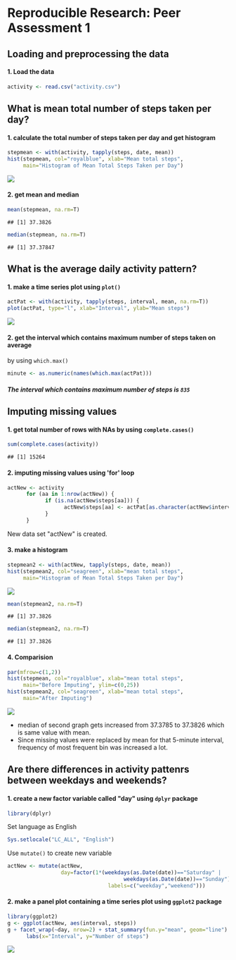 # Reproducible Research: Peer Assessment 1


## Loading and preprocessing the data  

#### 1. Load the data

```r
activity <- read.csv("activity.csv")
```

## What is mean total number of steps taken per day? 

#### 1. calculate the total number of steps taken per day and get histogram

```r
stepmean <- with(activity, tapply(steps, date, mean))
hist(stepmean, col="royalblue", xlab="Mean total steps",
     main="Histogram of Mean Total Steps Taken per Day")
```

![](PA1_template_files/figure-html/unnamed-chunk-2-1.png)<!-- -->

#### 2. get mean and median  

```r
mean(stepmean, na.rm=T)
```

```
## [1] 37.3826
```

```r
median(stepmean, na.rm=T)
```

```
## [1] 37.37847
```


## What is the average daily activity pattern?

#### 1. make a time series plot using `plot()`

```r
actPat <- with(activity, tapply(steps, interval, mean, na.rm=T))
plot(actPat, type="l", xlab="Interval", ylab="Mean steps")
```

![](PA1_template_files/figure-html/unnamed-chunk-4-1.png)<!-- -->

#### 2. get the interval which contains maximum number of steps taken on average
   by using `which.max()`

```r
minute <- as.numeric(names(which.max(actPat)))
```
##### **The interval which contains maximum number of steps is `835`**


## Imputing missing values

#### 1. get total number of rows with NAs by using `complete.cases()`

```r
sum(complete.cases(activity))
```

```
## [1] 15264
```

#### 2. imputing missing values using 'for' loop

```r
actNew <- activity
      for (aa in 1:nrow(actNew)) {
            if (is.na(actNew$steps[aa])) {
                  actNew$steps[aa] <- actPat[as.character(actNew$interval[aa])]
            }
      }
```
New data set "actNew" is created.

#### 3. make a histogram

```r
stepmean2 <- with(actNew, tapply(steps, date, mean))
hist(stepmean2, col="seagreen", xlab="mean total steps",
     main="Histogram of Mean Total Steps Taken per Day")
```

![](PA1_template_files/figure-html/unnamed-chunk-8-1.png)<!-- -->

```r
mean(stepmean2, na.rm=T)
```

```
## [1] 37.3826
```

```r
median(stepmean2, na.rm=T)
```

```
## [1] 37.3826
```

#### 4. Comparision

```r
par(mfrow=c(1,2))
hist(stepmean, col="royalblue", xlab="mean total steps",
     main="Before Imputing", ylim=c(0,25))
hist(stepmean2, col="seagreen", xlab="mean total steps",
     main="After Imputing")
```

![](PA1_template_files/figure-html/unnamed-chunk-9-1.png)<!-- -->

- median of second graph gets increased from 37.3785 to 37.3826 which is same
value with mean.
- Since missing values were replaced by mean for that 5-minute interval,
frequency of most frequent bin was increased a lot.

## Are there differences in activity pattenrs between weekdays and weekends?

#### 1. create a new factor variable called "day" using `dplyr` package

```r
library(dplyr)
```
Set language as English

```r
Sys.setlocale("LC_ALL", "English")
```
Use `mutate()` to create new variable

```r
actNew <- mutate(actNew, 
                 day=factor(1*(weekdays(as.Date(date))=="Saturday" |
                                     weekdays(as.Date(date))=="Sunday"),
                                labels=c("weekday","weekend")))
```

#### 2. make a panel plot containing a time series plot using `ggplot2` package

```r
library(ggplot2)
g <- ggplot(actNew, aes(interval, steps))
g + facet_wrap(~day, nrow=2) + stat_summary(fun.y="mean", geom="line") +
      labs(x="Interval", y="Number of steps")
```

![](PA1_template_files/figure-html/unnamed-chunk-13-1.png)<!-- -->

